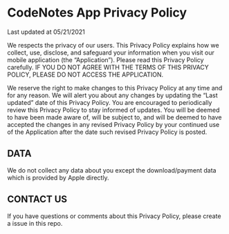 # CodeNotes App Privacy Policy

Last updated at 05/21/2021

We respects the privacy of our users. This Privacy Policy explains how we collect, use, disclose, and safeguard your information when you visit our mobile application (the “Application”). Please read this Privacy Policy carefully. IF YOU DO NOT AGREE WITH THE TERMS OF THIS PRIVACY POLICY, PLEASE DO NOT ACCESS THE APPLICATION.

We reserve the right to make changes to this Privacy Policy at any time and for any reason. We will alert you about any changes by updating the “Last updated” date of this Privacy Policy. You are encouraged to periodically review this Privacy Policy to stay informed of updates. You will be deemed to have been made aware of, will be subject to, and will be deemed to have accepted the changes in any revised Privacy Policy by your continued use of the Application after the date such revised Privacy Policy is posted.

## DATA

We do not collect any data about you except the download/payment data which is provided by Apple directly.


## CONTACT US

If you have questions or comments about this Privacy Policy, please create a issue in this repo.
